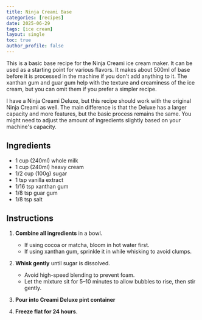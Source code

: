 ```yaml
---
title: Ninja Creami Base
categories: [recipes]
date: 2025-06-29
tags: [ice cream]
layout: single
toc: true
author_profile: false
---
```

This is a basic base recipe for the Ninja Creami ice cream maker. It can be used as a starting point for various flavors. It makes about 500ml of base before it is processed in the machine if you don't add anything to it. The xanthan gum and guar gum help with the texture and creaminess of the ice cream, but you can omit them if you prefer a simpler recipe.

I have a Ninja Creami Deluxe, but this recipe should work with the original Ninja Creami as well. The main difference is that the Deluxe has a larger capacity and more features, but the basic process remains the same. You might need to adjust the amount of ingredients slightly based on your machine's capacity.

## Ingredients
- 1 cup (240ml) whole milk
- 1 cup (240ml) heavy cream
- 1/2 cup (100g) sugar
- 1 tsp vanilla extract
- 1/16 tsp xanthan gum
- 1/8 tsp guar gum
- 1/8 tsp salt

## Instructions

1. **Combine all ingredients** in a bowl.
   - If using cocoa or matcha, bloom in hot water first.
   - If using xanthan gum, sprinkle it in while whisking to avoid clumps.

2. **Whisk gently** until sugar is dissolved.
   - Avoid high-speed blending to prevent foam.
   - Let the mixture sit for 5–10 minutes to allow bubbles to rise, then stir gently.

3. **Pour into Creami Deluxe pint container**

4. **Freeze flat for 24 hours**.
